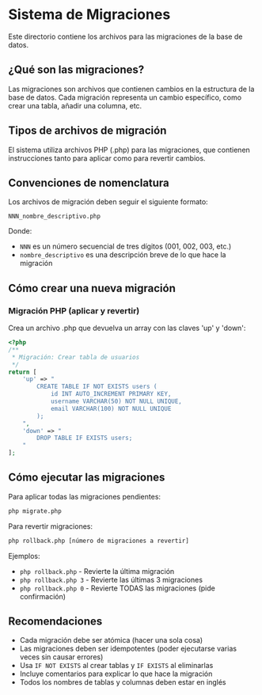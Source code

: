 # Sistema de Migraciones

Este directorio contiene los archivos para las migraciones de la base de datos.

## ¿Qué son las migraciones?

Las migraciones son archivos que contienen cambios en la estructura de la base de datos. Cada migración representa un cambio específico, como crear una tabla, añadir una columna, etc.

## Tipos de archivos de migración

El sistema utiliza archivos PHP (.php) para las migraciones, que contienen instrucciones tanto para aplicar como para revertir cambios.

## Convenciones de nomenclatura

Los archivos de migración deben seguir el siguiente formato:

```
NNN_nombre_descriptivo.php
```

Donde:
- `NNN` es un número secuencial de tres dígitos (001, 002, 003, etc.)
- `nombre_descriptivo` es una descripción breve de lo que hace la migración

## Cómo crear una nueva migración

### Migración PHP (aplicar y revertir)

Crea un archivo .php que devuelva un array con las claves 'up' y 'down':

```php
<?php
/**
 * Migración: Crear tabla de usuarios
 */
return [
    'up' => "
        CREATE TABLE IF NOT EXISTS users (
            id INT AUTO_INCREMENT PRIMARY KEY,
            username VARCHAR(50) NOT NULL UNIQUE,
            email VARCHAR(100) NOT NULL UNIQUE
        );
    ",
    'down' => "
        DROP TABLE IF EXISTS users;
    "
];
```

## Cómo ejecutar las migraciones

Para aplicar todas las migraciones pendientes:

```bash
php migrate.php
```

Para revertir migraciones:

```bash
php rollback.php [número de migraciones a revertir]
```

Ejemplos:
- `php rollback.php` - Revierte la última migración
- `php rollback.php 3` - Revierte las últimas 3 migraciones
- `php rollback.php 0` - Revierte TODAS las migraciones (pide confirmación)

## Recomendaciones

- Cada migración debe ser atómica (hacer una sola cosa)
- Las migraciones deben ser idempotentes (poder ejecutarse varias veces sin causar errores)
- Usa `IF NOT EXISTS` al crear tablas y `IF EXISTS` al eliminarlas
- Incluye comentarios para explicar lo que hace la migración
- Todos los nombres de tablas y columnas deben estar en inglés 